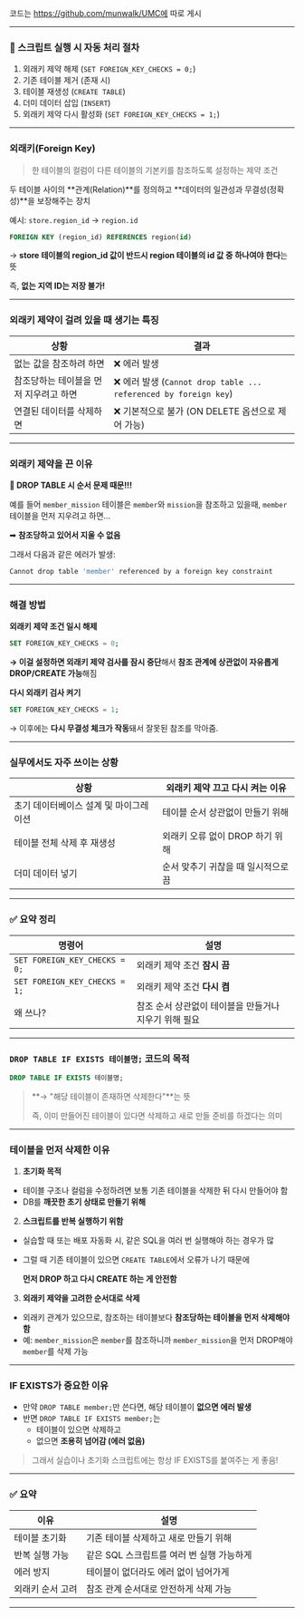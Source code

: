 코드는 https://github.com/munwalk/UMC에 따로 게시

---

### 📌 스크립트 실행 시 자동 처리 절차

1. 외래키 제약 해제 (`SET FOREIGN_KEY_CHECKS = 0;`)
2. 기존 테이블 제거 (존재 시)
3. 테이블 재생성 (`CREATE TABLE`)
4. 더미 데이터 삽입 (`INSERT`)
5. 외래키 제약 다시 활성화 (`SET FOREIGN_KEY_CHECKS = 1;`)

---

### 외래키(Foreign Key)

> 한 테이블의 컬럼이 다른 테이블의 기본키를 참조하도록 설정하는 제약 조건
> 

두 테이블 사이의 **관계(Relation)**를 정의하고 **데이터의 일관성과 무결성(정확성)**을 보장해주는 장치

예시: `store.region_id` → `region.id`

```sql
FOREIGN KEY (region_id) REFERENCES region(id)
```

→ **store 테이블의 region_id 값이 반드시 region 테이블의 id 값 중 하나여야 한다**는 뜻

즉, **없는 지역 ID는 저장 불가!**

---

### 외래키 제약이 걸려 있을 때 생기는 특징

| 상황 | 결과 |
| --- | --- |
| 없는 값을 참조하려 하면 | ❌ 에러 발생 |
| 참조당하는 테이블을 먼저 지우려고 하면 | ❌ 에러 발생 (`Cannot drop table ... referenced by foreign key`) |
| 연결된 데이터를 삭제하면 | ❌ 기본적으로 불가 (ON DELETE 옵션으로 제어 가능) |

---

### 외래키 제약을 끈 이유

**📌 DROP TABLE 시 순서 문제 때문!!!**

예를 들어 `member_mission` 테이블은 `member`와 `mission`을 참조하고 있을때,  `member` 테이블을 먼저 지우려고 하면…

➡ **참조당하고 있어서 지울 수 없음**

그래서 다음과 같은 에러가 발생:

```bash
Cannot drop table 'member' referenced by a foreign key constraint
```

---

### 해결 방법

**외래키 제약 조건 일시 해제**

```sql
SET FOREIGN_KEY_CHECKS = 0;
```

**→ 이걸 설정하면 외래키 제약 검사를 잠시 중단**해서 **참조 관계에 상관없이 자유롭게 DROP/CREATE 가능**해짐

**다시 외래키 검사 켜기**

```sql
SET FOREIGN_KEY_CHECKS = 1;
```

→ 이후에는 **다시 무결성 체크가 작동**돼서 잘못된 참조를 막아줌.

---

### 실무에서도 자주 쓰이는 상황

| 상황 | 외래키 제약 끄고 다시 켜는 이유 |
| --- | --- |
| 초기 데이터베이스 설계 및 마이그레이션 | 테이블 순서 상관없이 만들기 위해 |
| 테이블 전체 삭제 후 재생성 | 외래키 오류 없이 DROP 하기 위해 |
| 더미 데이터 넣기 | 순서 맞추기 귀찮을 때 일시적으로 끔 |

---

### ✅ 요약 정리

| 명령어 | 설명 |
| --- | --- |
| `SET FOREIGN_KEY_CHECKS = 0;` | 외래키 제약 조건 **잠시 끔** |
| `SET FOREIGN_KEY_CHECKS = 1;` | 외래키 제약 조건 **다시 켬** |
| 왜 쓰나? | 참조 순서 상관없이 테이블을 만들거나 지우기 위해 필요 |

---

### `DROP TABLE IF EXISTS 테이블명;` 코드의 목적

```sql
DROP TABLE IF EXISTS 테이블명;
```

> **→ "해당 테이블이 존재하면 삭제한다"**는 뜻
> 
> 
> 즉, 이미 만들어진 테이블이 있다면 삭제하고 새로 만들 준비를 하겠다는 의미
> 

---

### 테이블을 먼저 삭제한 이유

1. **초기화 목적**

- 테이블 구조나 컬럼을 수정하려면 보통 기존 테이블을 삭제한 뒤 다시 만들어야 함
- DB를 **깨끗한 초기 상태로 만들기 위해**

2. **스크립트를 반복 실행하기 위함**

- 실습할 때 또는 배포 자동화 시, 같은 SQL을 여러 번 실행해야 하는 경우가 많
- 그럴 때 기존 테이블이 있으면 `CREATE TABLE`에서 오류가 나기 때문에
    
    **먼저 DROP 하고 다시 CREATE 하는 게 안전함**
    

3. **외래키 제약을 고려한 순서대로 삭제**

- 외래키 관계가 있으므로, 참조하는 테이블보다 **참조당하는 테이블을 먼저 삭제해야 함**
- 예: `member_mission`은 `member`를 참조하니까 `member_mission`을 먼저 DROP해야 `member`를 삭제 가능

---

### IF EXISTS가 중요한 이유

- 만약 `DROP TABLE member;`만 쓴다면, 해당 테이블이 **없으면 에러 발생**
- 반면 `DROP TABLE IF EXISTS member;`는
    - 테이블이 있으면 삭제하고
    - 없으면 **조용히 넘어감 (에러 없음)**

> 그래서 실습이나 초기화 스크립트에는 항상 IF EXISTS를 붙여주는 게 좋음!
> 

---

### ✅ 요약

| 이유 | 설명 |
| --- | --- |
| 테이블 초기화 | 기존 테이블 삭제하고 새로 만들기 위해 |
| 반복 실행 가능 | 같은 SQL 스크립트를 여러 번 실행 가능하게 |
| 에러 방지 | 테이블이 없더라도 에러 없이 넘어가게 |
| 외래키 순서 고려 | 참조 관계 순서대로 안전하게 삭제 가능 |

---
